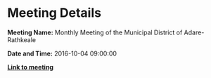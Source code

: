 # Meeting Details

**Meeting Name:** Monthly Meeting of the Municipal District of Adare-Rathkeale

**Date and Time:** 2016-10-04 09:00:00

**<a href="https://www.limerick.ie/council/whats-on/monthly-meeting-municipal-district-adare-rathkeale-7" target="_blank">Link to meeting</a>**
